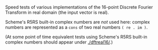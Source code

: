 Speed tests of various implementations of the 16-point Discrete
Fourier Transform in real domain (the input vector is real).

Scheme's R5RS built-in complex numbers are *not* used here: complex
numbers are represented as a `cons` of two real numbers `( re . im )`.

(At some point of time equivalent tests using Scheme's R5RS built-in
complex numbers should appear under [./dftreal16/](./dftreal16/).)
